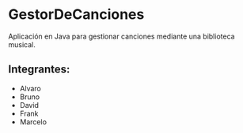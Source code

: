# GestorDeCanciones

Aplicación en Java para gestionar canciones mediante una biblioteca musical.

## Integrantes:

- Alvaro
- Bruno
- David
- Frank
- Marcelo
